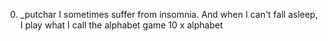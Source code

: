 0. _putchar
I sometimes suffer from insomnia. And when I can't fall asleep, I play what I call the alphabet game
10 x alphabet

